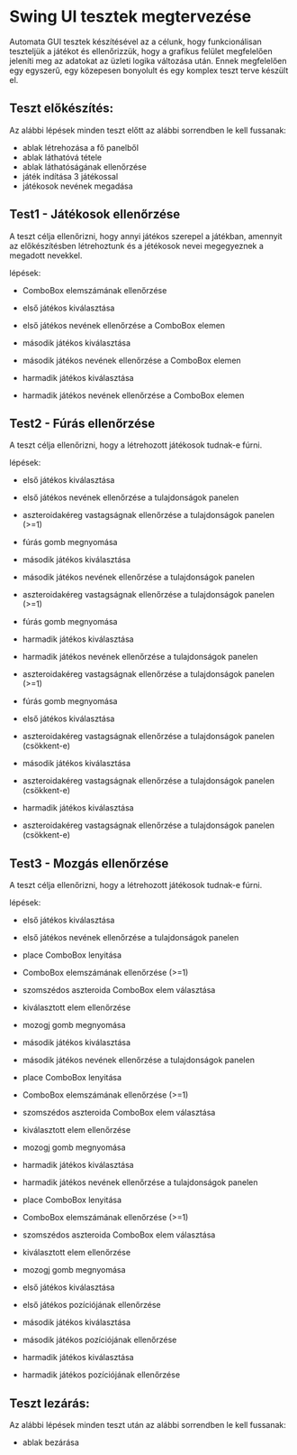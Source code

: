 # Swing UI tesztek megtervezése

Automata GUI tesztek készítésével az a célunk, hogy funkcionálisan teszteljük a játékot és ellenőrizzük, hogy a grafikus felület megfelelően jeleníti meg az adatokat az üzleti logika változása után. Ennek megfelelően egy egyszerű, egy közepesen bonyolult és egy komplex teszt terve készült el.

## Teszt előkészítés:

Az alábbi lépések minden teszt előtt az alábbi sorrendben le kell fussanak:

- ablak létrehozása a fő panelből
- ablak láthatóvá tétele
- ablak láthatóságának ellenőrzése
- játék indítása 3 játékossal
- játékosok nevének megadása

## Test1 - Játékosok ellenőrzése

A teszt célja ellenőrizni, hogy annyi játékos szerepel a játékban, amennyit az előkészítésben létrehoztunk és a jétékosok nevei megegyeznek a megadott nevekkel.

lépések:

- ComboBox elemszámának ellenőrzése
- első játékos kiválasztása
- első játékos nevének ellenőrzése a ComboBox elemen

- második játékos kiválasztása
- második játékos nevének ellenőrzése a ComboBox elemen

- harmadik játékos kiválasztása
- harmadik játékos nevének ellenőrzése a ComboBox elemen

## Test2 - Fúrás ellenőrzése

A teszt célja ellenőrizni, hogy a létrehozott játékosok tudnak-e fúrni.

lépések:

- első játékos kiválasztása
- első játékos nevének ellenőrzése a tulajdonságok panelen
- aszteroidakéreg vastagságnak ellenőrzése a tulajdonságok panelen (>=1)
- fúrás gomb megnyomása

- második játékos kiválasztása
- második játékos nevének ellenőrzése a tulajdonságok panelen
- aszteroidakéreg vastagságnak ellenőrzése a tulajdonságok panelen (>=1)
- fúrás gomb megnyomása

- harmadik játékos kiválasztása
- harmadik játékos nevének ellenőrzése a tulajdonságok panelen
- aszteroidakéreg vastagságnak ellenőrzése a tulajdonságok panelen (>=1)
- fúrás gomb megnyomása

- első játékos kiválasztása
- aszteroidakéreg vastagságnak ellenőrzése a tulajdonságok panelen (csökkent-e)

- második játékos kiválasztása
- aszteroidakéreg vastagságnak ellenőrzése a tulajdonságok panelen (csökkent-e)

- harmadik játékos kiválasztása
- aszteroidakéreg vastagságnak ellenőrzése a tulajdonságok panelen (csökkent-e)

## Test3 - Mozgás ellenőrzése

A teszt célja ellenőrizni, hogy a létrehozott játékosok tudnak-e fúrni.

lépések:

- első játékos kiválasztása
- első játékos nevének ellenőrzése a tulajdonságok panelen
- place ComboBox lenyitása
- ComboBox elemszámának ellenőrzése (>=1)
- szomszédos aszteroida ComboBox elem választása
- kiválasztott elem ellenőrzése
- mozogj gomb megnyomása

- második játékos kiválasztása
- második játékos nevének ellenőrzése a tulajdonságok panelen
- place ComboBox lenyitása
- ComboBox elemszámának ellenőrzése (>=1)
- szomszédos aszteroida ComboBox elem választása
- kiválasztott elem ellenőrzése
- mozogj gomb megnyomása

- harmadik játékos kiválasztása
- harmadik játékos nevének ellenőrzése a tulajdonságok panelen
- place ComboBox lenyitása
- ComboBox elemszámának ellenőrzése (>=1)
- szomszédos aszteroida ComboBox elem választása
- kiválasztott elem ellenőrzése
- mozogj gomb megnyomása

- első játékos kiválasztása
- első játékos pozíciójának ellenőrzése

- második játékos kiválasztása
- második játékos pozíciójának ellenőrzése

- harmadik játékos kiválasztása
- harmadik játékos pozíciójának ellenőrzése


## Teszt lezárás:

Az alábbi lépések minden teszt után az alábbi sorrendben le kell fussanak:

- ablak bezárása

